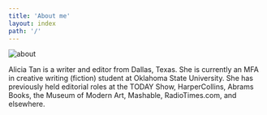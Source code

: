 ```yaml
---
title: 'About me'
layout: index
path: '/'
---
```


![about](https://user-images.githubusercontent.com/48373425/217037739-2c23c1ed-488b-41d4-9094-ddc4e9904192.png)

Alicia Tan is a writer and editor from Dallas, Texas. She is currently an MFA in creative writing (fiction) student at Oklahoma State University. She has previously held editorial roles at the TODAY Show, HarperCollins, Abrams Books, the Museum of Modern Art, Mashable, RadioTimes.com, and elsewhere.

